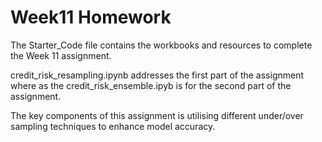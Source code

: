 # Week11 Homework
The Starter_Code file contains the workbooks and resources to complete the Week 11 assignment.

credit_risk_resampling.ipynb addresses the first part of the assignment where as the credit_risk_ensemble.ipyb is for the second part of the assignment.

The key components of this assignment is utilising different under/over sampling techniques to enhance model accuracy.